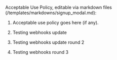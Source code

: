 Acceptable Use Policy, editable via markdown files (/templates/markdowns/signup_modal.md):

1. Acceptable use policy goes here (if any).

2. Testing webhooks update

3. Testing webhooks update round 2

4. Testing webhooks round 3
